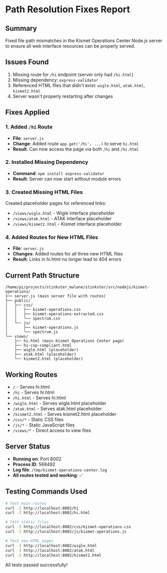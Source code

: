 # Path Resolution Fixes Report

## Summary
Fixed file path mismatches in the Kismet Operations Center Node.js server to ensure all web interface resources can be properly served.

## Issues Found
1. Missing route for `/hi` endpoint (server only had `/hi.html`)
2. Missing dependency: `express-validator`
3. Referenced HTML files that didn't exist: `wigle.html`, `atak.html`, `kismet2.html`
4. Server wasn't properly restarting after changes

## Fixes Applied

### 1. Added `/hi` Route
- **File**: `server.js`
- **Change**: Added route `app.get('/hi', ...)` to serve `hi.html`
- **Result**: Can now access the page via both `/hi` and `/hi.html`

### 2. Installed Missing Dependency
- **Command**: `npm install express-validator`
- **Result**: Server can now start without module errors

### 3. Created Missing HTML Files
Created placeholder pages for referenced links:
- `/views/wigle.html` - Wigle interface placeholder
- `/views/atak.html` - ATAK interface placeholder  
- `/views/kismet2.html` - Kismet interface placeholder

### 4. Added Routes for New HTML Files
- **File**: `server.js`
- **Changes**: Added routes for all three new HTML files
- **Result**: Links in hi.html no longer lead to 404 errors

## Current Path Structure
```
/home/pi/projects/stinkster_malone/stinkster/src/nodejs/kismet-operations/
├── server.js (main server file with routes)
├── public/
│   ├── css/
│   │   ├── kismet-operations.css
│   │   ├── kismet-operations-extracted.css
│   │   └── spectrum.css
│   └── js/
│       ├── kismet-operations.js
│       └── spectrum.js
└── views/
    ├── hi.html (main Kismet Operations Center page)
    ├── hi-csp-compliant.html
    ├── wigle.html (placeholder)
    ├── atak.html (placeholder)
    └── kismet2.html (placeholder)
```

## Working Routes
- `/` - Serves hi.html
- `/hi` - Serves hi.html
- `/hi.html` - Serves hi.html
- `/wigle.html` - Serves wigle.html placeholder
- `/atak.html` - Serves atak.html placeholder
- `/kismet2.html` - Serves kismet2.html placeholder
- `/css/*` - Static CSS files
- `/js/*` - Static JavaScript files
- `/views/*` - Direct access to view files

## Server Status
- **Running on**: Port 8002
- **Process ID**: 568492
- **Log file**: `/tmp/kismet-operations-center.log`
- **All routes tested and working**: ✅

## Testing Commands Used
```bash
# Test main routes
curl -I http://localhost:8002/hi
curl -I http://localhost:8002/hi.html

# Test static files
curl -I http://localhost:8002/css/kismet-operations.css
curl -I http://localhost:8002/js/kismet-operations.js

# Test new HTML pages
curl -I http://localhost:8002/wigle.html
curl -I http://localhost:8002/atak.html
curl -I http://localhost:8002/kismet2.html
```

All tests passed successfully!